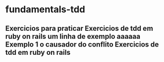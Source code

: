 # fundamentals-tdd

Exercicios para praticar
Exercicios de tdd em ruby on rails
um linha de exemplo
aaaaaa
Exemplo 1
o causador do conflito
Exercicios de tdd em ruby on rails
---

